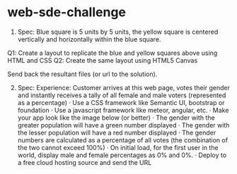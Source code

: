 # web-sde-challenge
1. Spec: Blue square is 5 units by 5 units, the yellow square is centered vertically and horizontally within the blue square.
 
Q1: Create a layout to replicate the blue and yellow squares above using HTML and CSS
Q2: Create the same layout using HTML5 Canvas
 
Send back the resultant files (or url to the solution).
 
2. Spec:  Experience: Customer arrives at this web page, votes their gender and instantly receives a tally of all female and male voters (represented as a percentage)
·       Use a CSS framework like Semantic UI, bootstrap or foundation
·       Use a javascript framework like meteor, angular, etc.
·       Make your app look like the image below (or better)
·       The gender with the greater population will have a green number displayed
·       The gender with the lesser population will have a red number displayed
·       The gender numbers are calculated as a percentage of all votes (the combination of the two cannot exceed 100%)
·       On initial load, for the first user in the world, display male and female percentages as 0% and 0%.
·       Deploy to a free cloud hosting source and send the URL 
